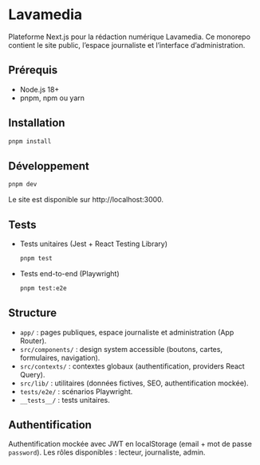 # Lavamedia

Plateforme Next.js pour la rédaction numérique Lavamedia. Ce monorepo contient le site public, l’espace journaliste et l’interface d’administration.

## Prérequis

- Node.js 18+
- pnpm, npm ou yarn

## Installation

```bash
pnpm install
```

## Développement

```bash
pnpm dev
```

Le site est disponible sur http://localhost:3000.

## Tests

- Tests unitaires (Jest + React Testing Library)

  ```bash
  pnpm test
  ```

- Tests end-to-end (Playwright)

  ```bash
  pnpm test:e2e
  ```

## Structure

- `app/` : pages publiques, espace journaliste et administration (App Router).
- `src/components/` : design system accessible (boutons, cartes, formulaires, navigation).
- `src/contexts/` : contextes globaux (authentification, providers React Query).
- `src/lib/` : utilitaires (données fictives, SEO, authentification mockée).
- `tests/e2e/` : scénarios Playwright.
- `__tests__/` : tests unitaires.

## Authentification

Authentification mockée avec JWT en localStorage (email + mot de passe `password`). Les rôles disponibles : lecteur, journaliste, admin.

